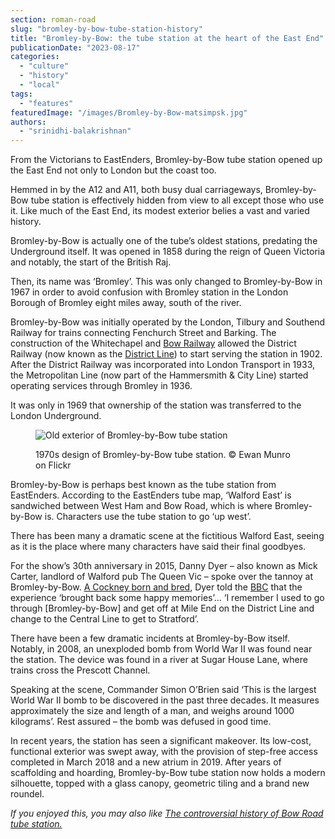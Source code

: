 ```yaml
---
section: roman-road
slug: "bromley-by-bow-tube-station-history"
title: "Bromley-by-Bow: the tube station at the heart of the East End"
publicationDate: "2023-08-17"
categories: 
  - "culture"
  - "history"
  - "local"
tags: 
  - "features"
featuredImage: "/images/Bromley-by-Bow-matsimpsk.jpg"
authors: 
  - "srinidhi-balakrishnan"
---
```


From the Victorians to EastEnders, Bromley-by-Bow tube station opened up the East End not only to London but the coast too.

Hemmed in by the A12 and A11, both busy dual carriageways, Bromley-by-Bow tube station is effectively hidden from view to all except those who use it. Like much of the East End, its modest exterior belies a vast and varied history. 

Bromley-by-Bow is actually one of the tube’s oldest stations, predating the Underground itself. It was opened in 1858 during the reign of Queen Victoria and notably, the start of the British Raj. 

Then, its name was ‘Bromley’. This was only changed to Bromley-by-Bow in 1967 in order to avoid confusion with Bromley station in the London Borough of Bromley eight miles away, south of the river.

Bromley-by-Bow was initially operated by the London, Tilbury and Southend Railway for trains connecting Fenchurch Street and Barking. The construction of the Whitechapel and [Bow Railway](https://romanroadlondon.com/bow-road-railway-station-history/) allowed the District Railway (now known as the [District Line](https://romanroadlondon.com/mile-end-tube-station-history/)) to start serving the station in 1902. After the District Railway was incorporated into London Transport in 1933, the Metropolitan Line (now part of the Hammersmith & City Line) started operating services through Bromley in 1936.  

It was only in 1969 that ownership of the station was transferred to the London Underground.  

<figure>

![Old exterior of Bromley-by-Bow tube station](/images/Bromley-by-Bow-Ewan-Munro-1024x683.jpg)

<figcaption>

1970s design of Bromley-by-Bow tube station. © Ewan Munro on Flickr

</figcaption>

</figure>

Bromley-by-Bow is perhaps best known as the tube station from EastEnders. According to the EastEnders tube map, ‘Walford East’ is sandwiched between West Ham and Bow Road, which is where Bromley-by-Bow is. Characters use the tube station to go ‘up west’. 

There has been many a dramatic scene at the fictitious Walford East, seeing as it is the place where many characters have said their final goodbyes.  

For the show’s 30th anniversary in 2015, Danny Dyer – also known as Mick Carter, landlord of Walford pub The Queen Vic – spoke over the tannoy at Bromley-by-Bow. [A Cockney born and bred](https://romanroadlondon.com/new-generation-famous-cockney-people/), Dyer told the [BBC](https://www.bbc.co.uk/news/newsbeat-31515423) that the experience ‘brought back some happy memories’... ‘I remember I used to go through \[Bromley-by-Bow\] and get off at Mile End on the District Line and change to the Central Line to get to Stratford’.

There have been a few dramatic incidents at Bromley-by-Bow itself. Notably, in 2008, an unexploded bomb from World War II was found near the station. The device was found in a river at Sugar House Lane, where trains cross the Prescott Channel. 

Speaking at the scene, Commander Simon O’Brien said ‘This is the largest World War II bomb to be discovered in the past three decades. It measures approximately the size and length of a man, and weighs around 1000 kilograms’. Rest assured – the bomb was defused in good time.

In recent years, the station has seen a significant makeover. Its low-cost, functional exterior was swept away, with the provision of step-free access completed in March 2018 and a new atrium in 2019. After years of scaffolding and hoarding, Bromley-by-Bow tube station now holds a modern silhouette, topped with a glass canopy, geometric tiling and a brand new roundel.

_If you enjoyed this, you may also like [The controversial history of Bow Road tube station.](https://romanroadlondon.com/bow-road-tube-station-history/)_


